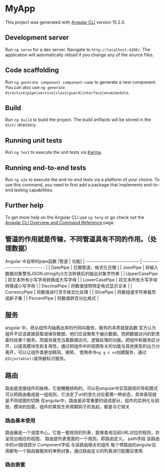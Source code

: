 # MyApp

This project was generated with [Angular CLI](https://github.com/angular/angular-cli) version 15.2.0.

## Development server

Run `ng serve` for a dev server. Navigate to `http://localhost:4200/`. The application will automatically reload if you change any of the source files.

## Code scaffolding

Run `ng generate component component-name` to generate a new component. You can also use `ng generate directive|pipe|service|class|guard|interface|enum|module`.

## Build

Run `ng build` to build the project. The build artifacts will be stored in the `dist/` directory.

## Running unit tests

Run `ng test` to execute the unit tests via [Karma](https://karma-runner.github.io).

## Running end-to-end tests

Run `ng e2e` to execute the end-to-end tests via a platform of your choice. To use this command, you need to first add a package that implements end-to-end testing capabilities.

## Further help

To get more help on the Angular CLI use `ng help` or go check out the [Angular CLI Overview and Command Reference](https://angular.io/cli) page.


## 管道的作用就是传输，不同管道具有不同的作用。（处理数据）
Angular 中自带的pipe函数
|管道                         |                           功能|
| --------------------------- | ---------------------------- |
| DatePipe | 日期管道，格式化日期 |
| JsonPipe | 将输入数据对象警告JSON.stringify()方法转换后的输出对象字符串 |
| UpperCasePipe | 将文本所有小写字母转换成大写字母 |
| LowerCasePipe | 将文本所有大写字母转换成小写字母 |
| DecimalPipe | 将数值按照特定格式显示文本 |
| CurrencyPipe | 将数值进行货币格式化处理 |
| SlicePipe | 将数组或字符串裁剪成新子集 |
| PercentPipe | 将数值转百分比格式 |


## 服务
angular 中，把从组件内抽离出来的代码叫服务，服务的本质就是函数
官方认为组件不应该直接获取或保存数据，他们应该聚焦于展示数据，而把数据访问的职责委托给某个服务。而服务就充当着数据访问，逻辑处理的功能。把组件和服务区分开，以提高模块性和复用性。通过把组件中的视图有关的功能与其他类型的出力分离开，可以让组件类更加精简，搞笑。
使用命令`ng g s xx`创建服务，通过`@Injectable()`装饰器标识服务。


## 路由
路由是连接组件的脉络，它是睡醒结构的，可以在angular中实现路径的导航模式
可以把路由看成是一组规则，它决定了url的变化对应着哪一种状态，具体表现就是不同视图的切换
在angular中，路由是非常重要的组成部分，组件的实例化与销毁，模块的加载，组件的某些生命周期钩子的发起，都是与它相关

### 路由基本使用
路由器是一个调度中心。它是一套规则的列表，能够查询当前URL对应的规则，并呈现出相应的视图。
路由是列表里面的一个规则，即路由定义。
path字段 该路由中的url路径部分
Component字段 与该路由相关的组件
每个带路由的angular应用都有一个路由器服务的单例对象，通过路由定义的列表进行配置后使用

### 路由嵌套






